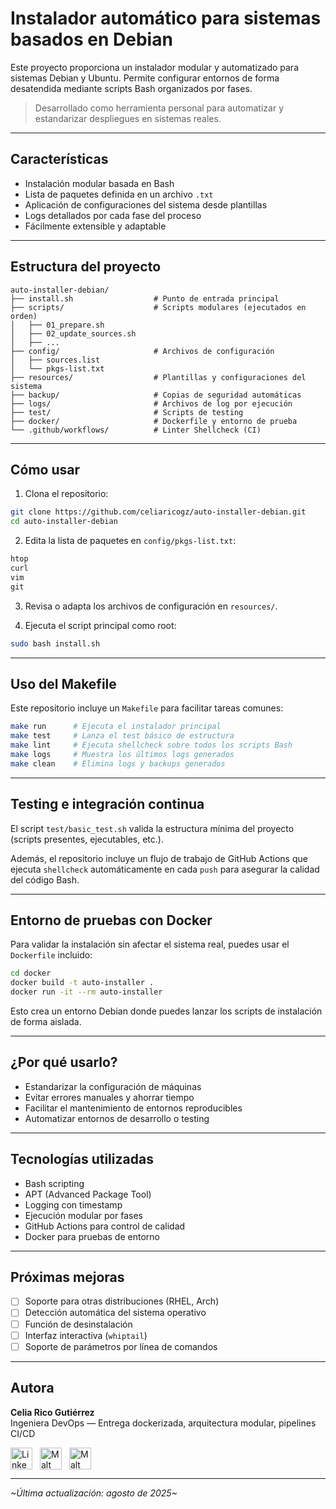 # Instalador automático para sistemas basados en Debian

Este proyecto proporciona un instalador modular y automatizado para sistemas Debian y Ubuntu. Permite configurar entornos de forma desatendida mediante scripts Bash organizados por fases.

> Desarrollado como herramienta personal para automatizar y estandarizar despliegues en sistemas reales.

---

## Características

- Instalación modular basada en Bash
- Lista de paquetes definida en un archivo `.txt`
- Aplicación de configuraciones del sistema desde plantillas
- Logs detallados por cada fase del proceso
- Fácilmente extensible y adaptable

---

## Estructura del proyecto

```
auto-installer-debian/
├── install.sh                  # Punto de entrada principal
├── scripts/                    # Scripts modulares (ejecutados en orden)
│   ├── 01_prepare.sh
│   ├── 02_update_sources.sh
│   ├── ...
├── config/                     # Archivos de configuración
│   ├── sources.list
│   └── pkgs-list.txt
├── resources/                  # Plantillas y configuraciones del sistema
├── backup/                     # Copias de seguridad automáticas
├── logs/                       # Archivos de log por ejecución
├── test/                       # Scripts de testing
├── docker/                     # Dockerfile y entorno de prueba
└── .github/workflows/          # Linter Shellcheck (CI)
```

---

## Cómo usar

1. Clona el repositorio:

```bash
git clone https://github.com/celiaricogz/auto-installer-debian.git
cd auto-installer-debian
```

2. Edita la lista de paquetes en `config/pkgs-list.txt`:

```txt
htop
curl
vim
git
```

3. Revisa o adapta los archivos de configuración en `resources/`.

4. Ejecuta el script principal como root:

```bash
sudo bash install.sh
```

---

## Uso del Makefile

Este repositorio incluye un `Makefile` para facilitar tareas comunes:

```bash
make run      # Ejecuta el instalador principal
make test     # Lanza el test básico de estructura
make lint     # Ejecuta shellcheck sobre todos los scripts Bash
make logs     # Muestra los últimos logs generados
make clean    # Elimina logs y backups generados
```

---

## Testing e integración continua

El script `test/basic_test.sh` valida la estructura mínima del proyecto (scripts presentes, ejecutables, etc.).

Además, el repositorio incluye un flujo de trabajo de GitHub Actions que ejecuta `shellcheck` automáticamente en cada `push` para asegurar la calidad del código Bash.

---

## Entorno de pruebas con Docker

Para validar la instalación sin afectar el sistema real, puedes usar el `Dockerfile` incluido:

```bash
cd docker
docker build -t auto-installer .
docker run -it --rm auto-installer
```

Esto crea un entorno Debian donde puedes lanzar los scripts de instalación de forma aislada.

---

## ¿Por qué usarlo?

- Estandarizar la configuración de máquinas
- Evitar errores manuales y ahorrar tiempo
- Facilitar el mantenimiento de entornos reproducibles
- Automatizar entornos de desarrollo o testing

---

## Tecnologías utilizadas

- Bash scripting
- APT (Advanced Package Tool)
- Logging con timestamp
- Ejecución modular por fases
- GitHub Actions para control de calidad
- Docker para pruebas de entorno

---

## Próximas mejoras

- [ ] Soporte para otras distribuciones (RHEL, Arch)
- [ ] Detección automática del sistema operativo
- [ ] Función de desinstalación
- [ ] Interfaz interactiva (`whiptail`)
- [ ] Soporte de parámetros por línea de comandos

---

## Autora

**Celia Rico Gutiérrez**  
Ingeniera DevOps — Entrega dockerizada, arquitectura modular, pipelines CI/CD  

[<img src="https://cdn.jsdelivr.net/gh/devicons/devicon/icons/linkedin/linkedin-original.svg" alt="LinkedIn Logo" width="35" style="vertical-align:middle; margin-right:8px;"/>](https://www.linkedin.com/in/celiaricogutierrez)
[<img src="https://play-lh.googleusercontent.com/1r1DdWXDT9K7D2yBwPkVyXQFEjLL0cMrR6SxBvcNXXwpi8aZN0ZKS61CVdtvK6pmpg" alt="Malt Logo" width="35" style="vertical-align:middle; margin-right:8px;"/>](https://www.malt.es/profile/celiaricogutierrez)
[<img src="https://images.icon-icons.com/3781/PNG/512/upwork_icon_231982.png" alt="Malt Logo" width="35" style="vertical-align:middle;"/>](https://www.upwork.com/freelancers/~01898dfb872ff48b7a?mp_source=share)

---

_\~Última actualización: agosto de 2025\~_